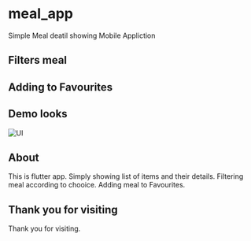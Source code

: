 # meal_app

Simple Meal deatil showing Mobile Appliction 
## Filters meal
## Adding to Favourites

## Demo looks
![UI](./readmeAssets/UI.png)

## About
This is flutter app. 
Simply showing list of items and their details.
Filtering meal according to chooice.
Adding meal to Favourites.

## Thank you for visiting 
Thank you for visiting.
